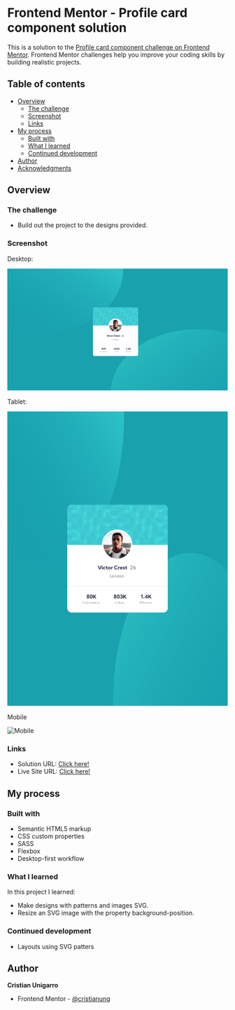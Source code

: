 # Frontend Mentor - Profile card component solution

This is a solution to the [Profile card component challenge on Frontend Mentor](https://www.frontendmentor.io/challenges/profile-card-component-cfArpWshJ). Frontend Mentor challenges help you improve your coding skills by building realistic projects.

## Table of contents

- [Overview](#overview)
  - [The challenge](#the-challenge)
  - [Screenshot](#screenshot)
  - [Links](#links)
- [My process](#my-process)
  - [Built with](#built-with)
  - [What I learned](#what-i-learned)
  - [Continued development](#continued-development)
- [Author](#author)
- [Acknowledgments](#acknowledgments)

## Overview

### The challenge

- Build out the project to the designs provided.

### Screenshot

Desktop:

![](/screenshots/desktop.png "Desktop")

Tablet:

![](/screenshots/tablet.png "Tablet")

Mobile

![](/screenshots/tab-port.png "Mobile")

### Links

- Solution URL: [Click here!]()
- Live Site URL: [Click here!](https://elegant-almeida-210659.netlify.app/)

## My process

### Built with

- Semantic HTML5 markup
- CSS custom properties
- SASS
- Flexbox
- Desktop-first workflow

### What I learned

In this project I learned:

- Make designs with patterns and images SVG.
- Resize an SVG image with the property background-position.

### Continued development

- Layouts using SVG patters

## Author

  **Cristian Unigarro**
- Frontend Mentor - [@cristianung](https://www.frontendmentor.io/profile/cristianung)
